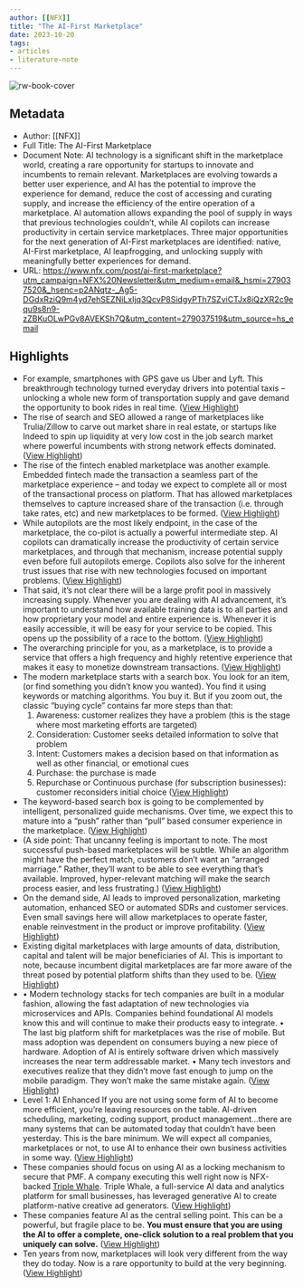 ```yaml
---
author: [[NFX]]
title: "The AI-First Marketplace"
date: 2023-10-20
tags: 
- articles
- literature-note
---
```

![rw-book-cover](https://content.nfx.com/wp-content/uploads/2023/10/ai-first-marketplace-social.jpg)

## Metadata
- Author: [[NFX]]
- Full Title: The AI-First Marketplace
- Document Note: AI technology is a significant shift in the marketplace world, creating a rare opportunity for startups to innovate and incumbents to remain relevant. Marketplaces are evolving towards a better user experience, and AI has the potential to improve the experience for demand, reduce the cost of accessing and curating supply, and increase the efficiency of the entire operation of a marketplace. AI automation allows expanding the pool of supply in ways that previous technologies couldn’t, while AI copilots can increase productivity in certain service marketplaces. Three major opportunities for the next generation of AI-First marketplaces are identified: native, AI-First marketplace, AI leapfrogging, and unlocking supply with meaningfully better experiences for demand.
- URL: https://www.nfx.com/post/ai-first-marketplace?utm_campaign=NFX%20Newsletter&utm_medium=email&_hsmi=279037520&_hsenc=p2ANqtz-_Ag5-DGdxRziQ9m4yd7ehSEZNiLxIjq3QcvP8SidgyPTh7SZviCTJx8iQzXR2c9equ9s8n9-zZBKuOLwPGv8AVEKSh7Q&utm_content=279037519&utm_source=hs_email

## Highlights
- For example, smartphones with GPS gave us Uber and Lyft. This breakthrough technology turned everyday drivers into potential taxis – unlocking a whole new form of transportation supply and gave demand the opportunity to book rides in real time. ([View Highlight](https://read.readwise.io/read/01hd5yre03dy8jnvbn77z0kxa4))
- The rise of search and SEO allowed a range of marketplaces like Trulia/Zillow to carve out market share in real estate, or startups like Indeed to spin up liquidity at very low cost in the job search market where powerful incumbents with strong network effects dominated. ([View Highlight](https://read.readwise.io/read/01hd5yreyhtbde3yk568399sm8))
- The rise of the fintech enabled marketplace was another example. Embedded fintech made the transaction a seamless part of the marketplace experience – and today we expect to complete all or most of the transactional process on platform. That has allowed marketplaces themselves to capture increased share of the transaction (i.e. through take rates, etc) and new marketplaces to be formed. ([View Highlight](https://read.readwise.io/read/01hd5z7z691dz8h2380x46p0vf))
- While autopilots are the most likely endpoint, in the case of the marketplace, the co-pilot is actually a powerful intermediate step. AI copilots can dramatically increase the productivity of certain service marketplaces, and through that mechanism, increase potential supply even before full autopilots emerge. Copilots also solve for the inherent trust issues that rise with new technologies focused on important problems. ([View Highlight](https://read.readwise.io/read/01hd5z98dcjy6aegq636nc0x3k))
- That said, it’s not clear there will be a large profit pool in massively increasing supply. Whenever you are dealing with AI advancement, it’s important to understand how available training data is to all parties and how proprietary your model and entire experience is. Whenever it is easily accessible, it will be easy for your service to be copied. This opens up the possibility of a race to the bottom. ([View Highlight](https://read.readwise.io/read/01hd5z9nww6q1d7qna4y99wpj8))
- The overarching principle for you, as a marketplace, is to provide a service that offers a high frequency and highly retentive experience that makes it easy to monetize downstream transactions. ([View Highlight](https://read.readwise.io/read/01hd5zby6jxpaa74kbyj19sdad))
- The modern marketplace starts with a search box. You look for an item, (or find something you didn’t know you wanted). You find it using keywords or matching algorithms. You buy it.
  But if you zoom out, the classic “buying cycle” contains far more steps than that:
  1. Awareness: customer realizes they have a problem (this is the stage where most marketing efforts are targeted)
  2. Consideration: Customer seeks detailed information to solve that problem
  3. Intent: Customers makes a decision based on that information as well as other financial, or emotional cues
  4. Purchase: the purchase is made
  5. Repurchase or Continuous purchase (for subscription businesses): customer reconsiders initial choice ([View Highlight](https://read.readwise.io/read/01hd5zcp7s2f8k5s079at4z8tf))
- The keyword-based search box is going to be complemented by intelligent, personalized guide mechanisms.
  Over time, we expect this to mature into a “push” rather than “pull” based consumer experience in the marketplace. ([View Highlight](https://read.readwise.io/read/01hd5zdegjsbswcv4b6yewbhmj))
- (A side point: That uncanny feeling is important to note. The most successful push-based marketplaces will be subtle. While an algorithm might have the perfect match, customers don’t want an “arranged marriage.” Rather, they’ll want to be able to see everything that’s available. Improved, hyper-relevant matching will make the search process easier, and less frustrating.) ([View Highlight](https://read.readwise.io/read/01hd5ze7g44k1hgzn0px8fdn8t))
- On the demand side, AI leads to improved personalization, marketing automation, enhanced SEO or automated SDRs and customer services. Even small savings here will allow marketplaces to operate faster, enable reinvestment in the product or improve profitability. ([View Highlight](https://read.readwise.io/read/01hd5zfab1fxqnt897gj7m1mxq))
- Existing digital marketplaces with large amounts of data, distribution, capital and talent will be major beneficiaries of AI. This is important to note, because incumbent digital marketplaces are far more aware of the threat posed by potential platform shifts than they used to be. ([View Highlight](https://read.readwise.io/read/01hd5zggf6yvwff2nr76sj9vq4))
- • Modern technology stacks for tech companies are built in a modular fashion, allowing the fast adaptation of new technologies via microservices and APIs. Companies behind foundational AI models know this and will continue to make their products easy to integrate.
  • The last big platform shift for marketplaces was the rise of mobile. But mass adoption was dependent on consumers buying a new piece of hardware. Adoption of AI is entirely software driven which massively increases the near term addressable market.
  • Many tech investors and executives realize that they didn’t move fast enough to jump on the mobile paradigm. They won’t make the same mistake again. ([View Highlight](https://read.readwise.io/read/01hd5zgt8p5ymc24jsy04jeg6d))
- Level 1: AI Enhanced
  If you are not using some form of AI to become more efficient, you’re leaving resources on the table. AI-driven scheduling, marketing, coding support, product management…there are many systems that can be automated today that couldn’t have been yesterday.
  This is the bare minimum. We will expect all companies, marketplaces or not, to use AI to enhance their own business activities in some way. ([View Highlight](https://read.readwise.io/read/01hd5zhx09vra2m44farazsvxc))
- These companies should focus on using AI as a locking mechanism to secure that PMF. A company executing this well right now is NFX-backed [Triple Whale](https://www.triplewhale.com/). Triple Whale, a full-service AI data and analytics platform for small businesses, has leveraged generative AI to create platform-native creative ad generators. ([View Highlight](https://read.readwise.io/read/01hd5zjgs5949pft3jgxt6cres))
- These companies feature AI as the central selling point. This can be a powerful, but fragile place to be. **You must ensure that you are using the AI to offer a complete, one-click solution to a real problem that you uniquely can solve.** ([View Highlight](https://read.readwise.io/read/01hd5zjyw2tj2e77zajpwp5e2c))
- Ten years from now, marketplaces will look very different from the way they do today. Now is a rare opportunity to build at the very beginning. ([View Highlight](https://read.readwise.io/read/01hd5zm157pkht5k5wf3q8d9cg))
